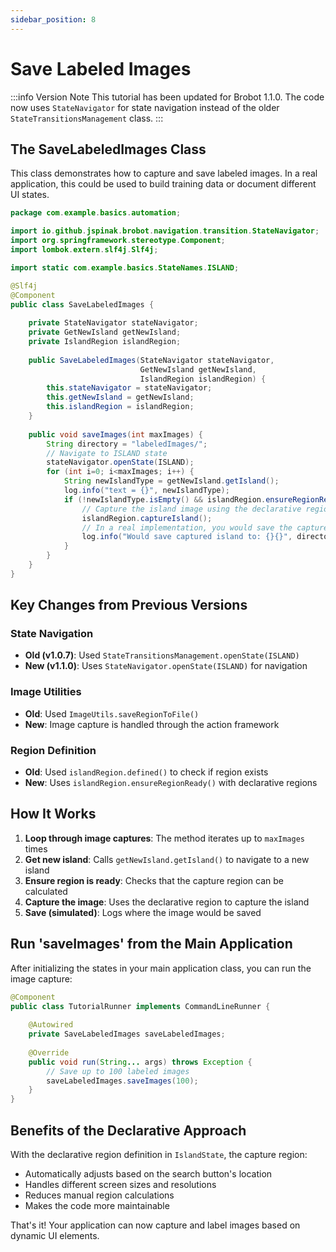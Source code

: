 ```yaml
---
sidebar_position: 8
---
```


# Save Labeled Images

:::info Version Note
This tutorial has been updated for Brobot 1.1.0. The code now uses `StateNavigator` for state navigation instead of the older `StateTransitionsManagement` class.
:::

## The SaveLabeledImages Class

This class demonstrates how to capture and save labeled images. In a real application, this could be used to build training data or document different UI states.

```java
package com.example.basics.automation;

import io.github.jspinak.brobot.navigation.transition.StateNavigator;
import org.springframework.stereotype.Component;
import lombok.extern.slf4j.Slf4j;

import static com.example.basics.StateNames.ISLAND;

@Slf4j
@Component
public class SaveLabeledImages {
    
    private StateNavigator stateNavigator;
    private GetNewIsland getNewIsland;
    private IslandRegion islandRegion;
    
    public SaveLabeledImages(StateNavigator stateNavigator,
                             GetNewIsland getNewIsland,
                             IslandRegion islandRegion) {
        this.stateNavigator = stateNavigator;
        this.getNewIsland = getNewIsland;
        this.islandRegion = islandRegion;
    }
    
    public void saveImages(int maxImages) {
        String directory = "labeledImages/";
        // Navigate to ISLAND state
        stateNavigator.openState(ISLAND);
        for (int i=0; i<maxImages; i++) {
            String newIslandType = getNewIsland.getIsland();
            log.info("text = {}", newIslandType);
            if (!newIslandType.isEmpty() && islandRegion.ensureRegionReady()) {
                // Capture the island image using the declarative region
                islandRegion.captureIsland();
                // In a real implementation, you would save the captured image to file here
                log.info("Would save captured island to: {}{}", directory, newIslandType);
            }
        }
    }
}
```

## Key Changes from Previous Versions

### State Navigation
- **Old (v1.0.7)**: Used `StateTransitionsManagement.openState(ISLAND)`
- **New (v1.1.0)**: Uses `StateNavigator.openState(ISLAND)` for navigation

### Image Utilities
- **Old**: Used `ImageUtils.saveRegionToFile()`
- **New**: Image capture is handled through the action framework

### Region Definition
- **Old**: Used `islandRegion.defined()` to check if region exists
- **New**: Uses `islandRegion.ensureRegionReady()` with declarative regions

## How It Works

1. **Loop through image captures**: The method iterates up to `maxImages` times
2. **Get new island**: Calls `getNewIsland.getIsland()` to navigate to a new island
3. **Ensure region is ready**: Checks that the capture region can be calculated
4. **Capture the image**: Uses the declarative region to capture the island
5. **Save (simulated)**: Logs where the image would be saved

## Run 'saveImages' from the Main Application

After initializing the states in your main application class, you can run the image capture:

```java
@Component
public class TutorialRunner implements CommandLineRunner {
    
    @Autowired
    private SaveLabeledImages saveLabeledImages;
    
    @Override
    public void run(String... args) throws Exception {
        // Save up to 100 labeled images
        saveLabeledImages.saveImages(100);
    }
}
```

## Benefits of the Declarative Approach

With the declarative region definition in `IslandState`, the capture region:
- Automatically adjusts based on the search button's location
- Handles different screen sizes and resolutions
- Reduces manual region calculations
- Makes the code more maintainable

That's it! Your application can now capture and label images based on dynamic UI elements.